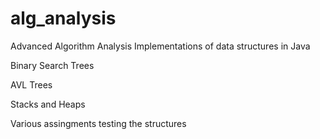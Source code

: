 # alg_analysis
Advanced Algorithm Analysis 
 Implementations of data structures in Java
 
 Binary Search Trees
 
 AVL Trees

Stacks and Heaps

Various assingments testing the structures
